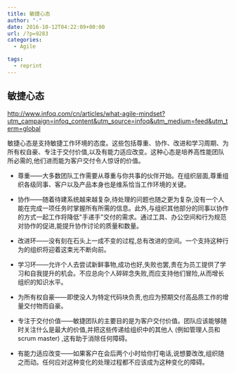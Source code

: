 ```yaml
---
title: 敏捷心态
author: "-"
date: 2016-10-12T04:22:09+00:00
url: /?p=9283
categories:
  - Agile

tags:
  - reprint
---
```

## 敏捷心态
http://www.infoq.com/cn/articles/what-agile-mindset?utm_campaign=infoq_content&utm_source=infoq&utm_medium=feed&utm_term=global


敏捷心态是支持敏捷工作环境的态度。这些包括尊重、协作、改进和学习周期、为所有权自豪、专注于交付价值,以及有能力适应改变。这种心态是培养高性能团队所必需的,他们进而能为客户交付令人惊讶的价值。

  * 尊重——大多数团队工作需要从尊重与你共事的伙伴开始。在组织层面,尊重组织各级同事、客户以及产品本身也是维系恰当工作环境的关键。

  * 协作——随着待建系统越来越复杂,待处理的问题也随之更为复杂,没有一个人能在完成一项任务时掌握所有所需的信息。此外,与组织其他部分的同事以协作的方式一起工作将降低"手递手"交付的需求。通过工具、办公空间和行为规范对协作的促进,能提升协作讨论的质量和数量。

  * 改进环——没有刻在石头上一成不变的过程,总有改进的空间。一个支持这种行为的组织将迎着这束光不断向前。

  * 学习环——允许个人去尝试新鲜事物,成功也好,失败也罢,贵在为员工提供了学习和自我提升的机会。不应总向个人碎碎念失败,而应支持他们冒险,从而增长组织的知识水平。

  * 为所有权自豪——即使没人为特定代码块负责,也应为预期交付高品质工作的增量交付物而自豪。

  * 专注于交付价值——敏捷团队的主要目的是为客户交付价值。团队应该能够随时关注什么是最大的价值,并把这些传递给组织中的其他人 (例如管理人员和scrum master) ,这有助于消除任何障碍。

  * 有能力适应改变——如果客户在会后两个小时给你打电话,说想要改改,组织随之而动。任何应对这种变化的处理过程都不应该成为这种变化的障碍。